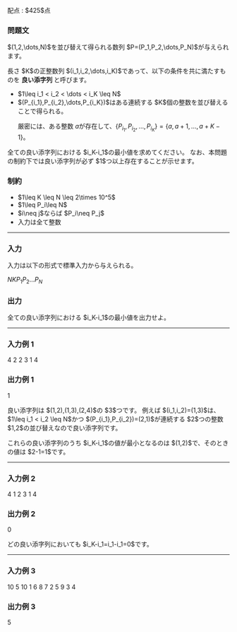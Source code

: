 
<div>

<span>

<span>

<p>
配点 : $425$点
</p>

<div>

<section>

### **問題文**

<p>
$(1,2,\dots,N)$を並び替えて得られる数列 $P=(P_1,P_2,\dots,P_N)$が与えられます。
</p>

<p>
長さ $K$の正整数列 $(i_1,i_2,\dots,i_K)$であって、以下の条件を共に満たすものを
<strong>
良い添字列
</strong>
と呼びます。
</p>

<ul>

<li>
$1\leq i_1 < i_2 < \dots < i_K \leq N$
</li>

<li>
$(P_{i_1},P_{i_2},\dots,P_{i_K})$はある連続する $K$個の整数を並び替えることで得られる。


厳密には、ある整数 $a$が存在して、$\lbrace P_{i_1},P_{i_2},\dots,P_{i_K} \rbrace = \lbrace a,a+1,\dots,a+K-1 \rbrace$。
</li>

</ul>

<p>
全ての良い添字列における $i_K-i_1$の最小値を求めてください。
なお、本問題の制約下では良い添字列が必ず $1$つ以上存在することが示せます。
</p>

</section>

</div>

<div>

<section>

### **制約**

<ul>

<li>
$1\leq K \leq N \leq 2\times 10^5$
</li>

<li>
$1\leq P_i\leq N$
</li>

<li>
$i\neq j$ならば $P_i\neq P_j$
</li>

<li>
入力は全て整数
</li>

</ul>

</section>

</div>

---

<div>

<div>

<section>

### **入力**

<p>
入力は以下の形式で標準入力から与えられる。
</p>

<div>

$N$$K$$P_1$$P_2$$\dots$$P_N$
</div>

</section>

</div>

<div>

<section>

### **出力**

<p>
全ての良い添字列における $i_K-i_1$の最小値を出力せよ。
</p>

</section>

</div>

</div>

---

<div>

<section>

### **入力例 1**

<div>

4 2
2 3 1 4

</div>

</section>

</div>

<div>

<section>

### **出力例 1**

<div>

1

</div>

<p>
良い添字列は $(1,2),(1,3),(2,4)$の $3$つです。
例えば $(i_1,i_2)=(1,3)$は、 $1\leq i_1 < i_2 \leq N$かつ $(P_{i_1},P_{i_2})=(2,1)$が連続する $2$つの整数 $1,2$の並び替えなので良い添字列です。
</p>

<p>
これらの良い添字列のうち $i_K-i_1$の値が最小となるのは $(1,2)$で、そのときの値は $2-1=1$です。
</p>

</section>

</div>

---

<div>

<section>

### **入力例 2**

<div>

4 1
2 3 1 4

</div>

</section>

</div>

<div>

<section>

### **出力例 2**

<div>

0

</div>

<p>
どの良い添字列においても $i_K-i_1=i_1-i_1=0$です。
</p>

</section>

</div>

---

<div>

<section>

### **入力例 3**

<div>

10 5
10 1 6 8 7 2 5 9 3 4

</div>

</section>

</div>

<div>

<section>

### **出力例 3**

<div>

5

</div>

</section>

</div>

</span>

</span>

</div>
